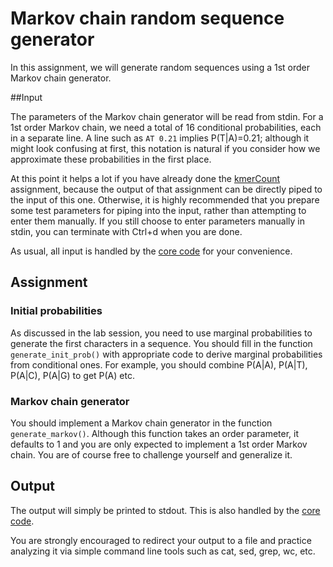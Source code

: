 # Markov chain random sequence generator

In this assignment, we will generate random sequences using a 1st order Markov chain generator.

##Input

The parameters of the Markov chain generator will be read from stdin.
For a 1st order Markov chain, we need a total of 16 conditional probabilities, each in a separate line.
A line such as `AT 0.21` implies P(T|A)=0.21; although it might look confusing at first, this notation is natural if you consider how we approximate these probabilities in the first place.

At this point it helps a lot if you have already done the [kmerCount](../kmerCount) assignment, because the output of that assignment can be directly piped to the input of this one.
Otherwise, it is highly recommended that you prepare some test parameters for piping into the input, rather than attempting to enter them manually.
If you still choose to enter parameters manually in stdin, you can terminate with Ctrl+d when you are done.

As usual, all input is handled by the [core code](markovChain.py) for your convenience.

## Assignment

### Initial probabilities

As discussed in the lab session, you need to use marginal probabilities to generate the first characters in a sequence.
You should fill in the function `generate_init_prob()` with appropriate code to derive marginal probabilities from conditional ones.
For example, you should combine P(A|A), P(A|T), P(A|C), P(A|G) to get P(A) etc.

### Markov chain generator

You should implement a Markov chain generator in the function `generate_markov()`.
Although this function takes an order parameter, it defaults to 1 and you are only expected to implement a 1st order Markov chain.
You are of course free to challenge yourself and generalize it.

## Output

The output will simply be printed to stdout.
This is also handled by the [core code](markovChain.py).

You are strongly encouraged to redirect your output to a file and practice analyzing it via simple command line tools such as cat, sed, grep, wc, etc.
